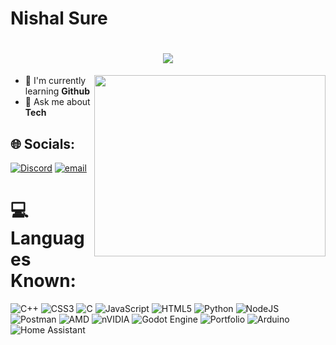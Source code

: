 # Nishal Sure
<h1 align="center">
    <img src="https://readme-typing-svg.herokuapp.com?font=Bebas+Neue&size=30&duration=3000&pause=1000&color=0096FFDC&width=430&lines=Hi+There+%F0%9F%91%8B%F0%9F%8F%BB;I'm+Nishal+!" />
</h1>

<img align="right" width="370" height="290" src="https://i.pinimg.com/originals/47/f0/34/47f0342cec72b800463bf003eac1257e.gif">
                                              
- 🌱 I'm currently learning **Github**
- 💬 Ask me about **Tech**

## 🌐 Socials:
[![Discord](https://img.shields.io/badge/Discord-%237289DA.svg?logo=discord&logoColor=white)](https://discord.gg/nish_37) 
[![email](https://img.shields.io/badge/Email-D14836?logo=gmail&logoColor=white)](mailto:nishal.sure@gmail.com) 

# 💻 Languages Known:
![C++](https://img.shields.io/badge/c++-%2300599C.svg?style=flat-square&logo=c%2B%2B&logoColor=white) 
![CSS3](https://img.shields.io/badge/css3-%231572B6.svg?style=flat-square&logo=css3&logoColor=white) 
![C](https://img.shields.io/badge/c-%2300599C.svg?style=flat-square&logo=c&logoColor=white) 
![JavaScript](https://img.shields.io/badge/javascript-%23323330.svg?style=flat-square&logo=javascript&logoColor=%23F7DF1E) 
![HTML5](https://img.shields.io/badge/html5-%23E34F26.svg?style=flat-square&logo=html5&logoColor=white) 
![Python](https://img.shields.io/badge/python-3670A0?style=flat-square&logo=python&logoColor=ffdd54) 
![NodeJS](https://img.shields.io/badge/node.js-6DA55F?style=flat-square&logo=node.js&logoColor=white) 
![Postman](https://img.shields.io/badge/Postman-FF6C37?style=flat-square&logo=postman&logoColor=white) 
![AMD](https://img.shields.io/badge/AMD-%23000000.svg?style=flat-square&logo=amd&logoColor=white) 
![nVIDIA](https://img.shields.io/badge/nVIDIA-%2376B900.svg?style=flat-square&logo=nVIDIA&logoColor=white) 
![Godot Engine](https://img.shields.io/badge/GODOT-%23FFFFFF.svg?style=flat-square&logo=godot-engine) 
![Portfolio](https://img.shields.io/badge/Portfolio-%23000000.svg?style=flat-square&logo=firefox&logoColor=#FF7139) 
![Arduino](https://img.shields.io/badge/-Arduino-00979D?style=flat-square&logo=Arduino&logoColor=white) 
![Home Assistant](https://img.shields.io/badge/home%20assistant-%2341BDF5.svg?style=flat-square&logo=home-assistant&logoColor=white)
